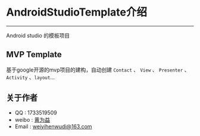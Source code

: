 # AndroidStudioTemplate介绍

---

Android studio 的模板项目

## MVP Template ##

基于google开源的mvp项目的建构，自动创建 `Contact` 、 `View` 、 `Presenter` 、`Activity` 、`layout`...


## 关于作者 ##

*	QQ : 1733519509
*	weibo : [黄为益][]
*	Email : weiyihenwudi@163.com


[黄为益]: http://weibo.com/2352604123
